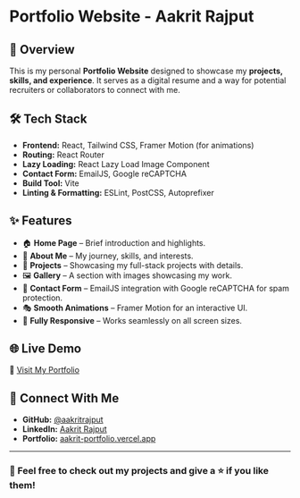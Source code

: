 # Portfolio Website - Aakrit Rajput

## 🚀 Overview
This is my personal **Portfolio Website** designed to showcase my **projects, skills, and experience**. It serves as a digital resume and a way for potential recruiters or collaborators to connect with me.

## 🛠 Tech Stack
- **Frontend:** React, Tailwind CSS, Framer Motion (for animations)
- **Routing:** React Router
- **Lazy Loading:** React Lazy Load Image Component
- **Contact Form:** EmailJS, Google reCAPTCHA
- **Build Tool:** Vite
- **Linting & Formatting:** ESLint, PostCSS, Autoprefixer

## ✨ Features
- 🏠 **Home Page** – Brief introduction and highlights.
- 📜 **About Me** – My journey, skills, and interests.
- 💼 **Projects** – Showcasing my full-stack projects with details.
- 🖼 **Gallery** – A section with images showcasing my work.
- 📩 **Contact Form** – EmailJS integration with Google reCAPTCHA for spam protection.
- 🎭 **Smooth Animations** – Framer Motion for an interactive UI.
- 📱 **Fully Responsive** – Works seamlessly on all screen sizes.

## 🌐 Live Demo
🔗 [Visit My Portfolio](https://aakrit-portfolio.vercel.app)


## 🤝 Connect With Me
- **GitHub:** [@aakritrajput](https://github.com/aakritrajput)
- **LinkedIn:** [Aakrit Rajput](https://www.linkedin.com/in/aakrit-rajput)
- **Portfolio:** [aakrit-portfolio.vercel.app](https://aakrit-portfolio.vercel.app)

---
### 📢 Feel free to check out my projects and give a ⭐ if you like them!

